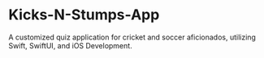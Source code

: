 # Kicks-N-Stumps-App
 A customized quiz application for cricket and soccer aficionados, utilizing Swift, SwiftUI, and iOS Development.
